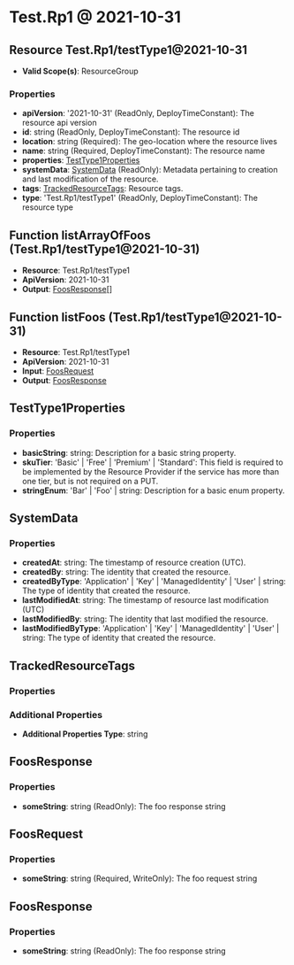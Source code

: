 # Test.Rp1 @ 2021-10-31

## Resource Test.Rp1/testType1@2021-10-31
* **Valid Scope(s)**: ResourceGroup
### Properties
* **apiVersion**: '2021-10-31' (ReadOnly, DeployTimeConstant): The resource api version
* **id**: string (ReadOnly, DeployTimeConstant): The resource id
* **location**: string (Required): The geo-location where the resource lives
* **name**: string (Required, DeployTimeConstant): The resource name
* **properties**: [TestType1Properties](#testtype1properties)
* **systemData**: [SystemData](#systemdata) (ReadOnly): Metadata pertaining to creation and last modification of the resource.
* **tags**: [TrackedResourceTags](#trackedresourcetags): Resource tags.
* **type**: 'Test.Rp1/testType1' (ReadOnly, DeployTimeConstant): The resource type

## Function listArrayOfFoos (Test.Rp1/testType1@2021-10-31)
* **Resource**: Test.Rp1/testType1
* **ApiVersion**: 2021-10-31
* **Output**: [FoosResponse](#foosresponse)[]

## Function listFoos (Test.Rp1/testType1@2021-10-31)
* **Resource**: Test.Rp1/testType1
* **ApiVersion**: 2021-10-31
* **Input**: [FoosRequest](#foosrequest)
* **Output**: [FoosResponse](#foosresponse)

## TestType1Properties
### Properties
* **basicString**: string: Description for a basic string property.
* **skuTier**: 'Basic' | 'Free' | 'Premium' | 'Standard': This field is required to be implemented by the Resource Provider if the service has more than one tier, but is not required on a PUT.
* **stringEnum**: 'Bar' | 'Foo' | string: Description for a basic enum property.

## SystemData
### Properties
* **createdAt**: string: The timestamp of resource creation (UTC).
* **createdBy**: string: The identity that created the resource.
* **createdByType**: 'Application' | 'Key' | 'ManagedIdentity' | 'User' | string: The type of identity that created the resource.
* **lastModifiedAt**: string: The timestamp of resource last modification (UTC)
* **lastModifiedBy**: string: The identity that last modified the resource.
* **lastModifiedByType**: 'Application' | 'Key' | 'ManagedIdentity' | 'User' | string: The type of identity that created the resource.

## TrackedResourceTags
### Properties
### Additional Properties
* **Additional Properties Type**: string

## FoosResponse
### Properties
* **someString**: string (ReadOnly): The foo response string

## FoosRequest
### Properties
* **someString**: string (Required, WriteOnly): The foo request string

## FoosResponse
### Properties
* **someString**: string (ReadOnly): The foo response string

